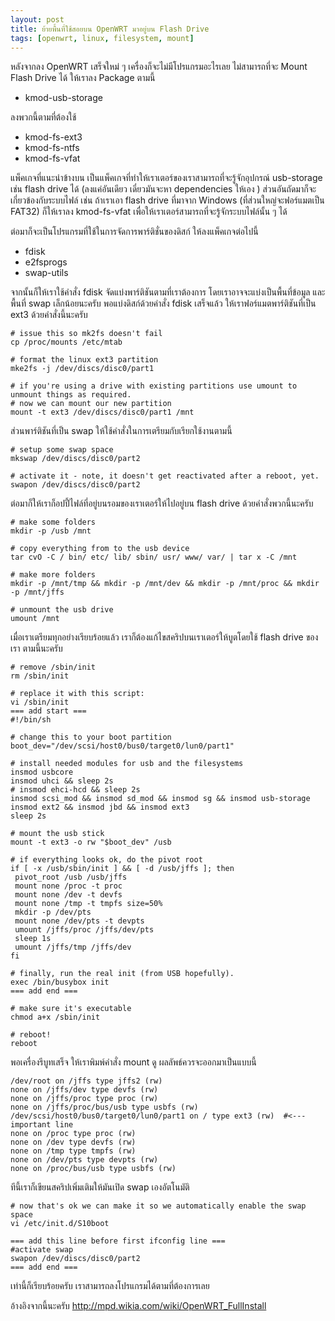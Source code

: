 ```yaml
---
layout: post
title: ย้ายพื้นที่ใช้สอยบน OpenWRT มาอยู่บน Flash Drive
tags: [openwrt, linux, filesystem, mount]
---
```


หลังจากลง OpenWRT เสร็จใหม่ ๆ เครื่องก็จะไม่มีโปรแกรมอะไรเลย ไม่สามารถที่จะ Mount Flash Drive ได้ ให้เราลง Package ตามนี้

* kmod-usb-storage

ลงพวกนี้ตามที่ต้องใช้
* kmod-fs-ext3
* kmod-fs-ntfs
* kmod-fs-vfat

แพ็คเกจที่แนะนำข้างบน เป็นแพ็คเกจที่ทำให้เราเตอร์ของเราสามารถที่จะรู้จักอุปกรณ์ usb-storage เช่น flash drive ได้ (ลงแค่อันเดียว เดี๋ยวมันจะหา dependencies ให้เอง ) ส่วนอันถัดมาก็จะเกี่ยวข้องกับระบบไฟล์ เช่น ถ้าเราเอา flash drive ที่มาจาก Windows (ที่ส่วนใหญ่จะฟอร์แมตเป็น FAT32) ก็ให้เราลง kmod-fs-vfat เพื่อให้เราเตอร์สามารถที่จะรู้จักระบบไฟล์นั้น ๆ ได้

ต่อมาก็จะเป็นโปรแกรมที่ใช้ในการจัดการพาร์ติชั่นของดิสก์ ให้ลงแพ็คเกจต่อไปนี้
* fdisk
* e2fsprogs
* swap-utils

จากนั้นก็ให้เราใช้คำสั่ง fdisk จัดแบ่งพาร์ติชันตามที่เราต้องการ โดยเราอาจจะแบ่งเป็นพื้นที่ข้อมูล และพื้นที่ swap เล็กน้อยนะครับ พอแบ่งดิสก์ด้วยคำสั่ง fdisk เสร็จแล้ว ให้เราฟอร์แมตพาร์ติชันที่เป็น ext3 ด้วยคำสั่งนี้นะครับ

```
# issue this so mk2fs doesn't fail
cp /proc/mounts /etc/mtab

# format the linux ext3 partition
mke2fs -j /dev/discs/disc0/part1

# if you're using a drive with existing partitions use umount to unmount things as required.
# now we can mount our new partition
mount -t ext3 /dev/discs/disc0/part1 /mnt
```

ส่วนพาร์ติชันที่เป็น swap ให้ใช้คำสั่งในการเตรียมกับเรียกใช้งานตามนี้

```
# setup some swap space
mkswap /dev/discs/disc0/part2

# activate it - note, it doesn't get reactivated after a reboot, yet.
swapon /dev/discs/disc0/part2
```

ต่อมาก็ให้เราก็อปปี้ไฟล์ที่อยู่บนรอมของเราเตอร์ให้ไปอยู่บน flash drive ด้วยคำสั่งพวกนี้นะครับ

```
# make some folders
mkdir -p /usb /mnt

# copy everything from to the usb device
tar cvO -C / bin/ etc/ lib/ sbin/ usr/ www/ var/ | tar x -C /mnt

# make more folders
mkdir -p /mnt/tmp && mkdir -p /mnt/dev && mkdir -p /mnt/proc && mkdir -p /mnt/jffs

# unmount the usb drive
umount /mnt
```

เมื่อเราเตรียมทุกอย่างเรียบร้อยแล้ว เราก็ต้องแก้ไขสคริปบนเราเตอร์ให้บูตโดยใช้ flash drive ของเรา ตามนี้นะครับ

```
# remove /sbin/init
rm /sbin/init

# replace it with this script:
vi /sbin/init
=== add start ===
#!/bin/sh

# change this to your boot partition
boot_dev="/dev/scsi/host0/bus0/target0/lun0/part1"

# install needed modules for usb and the filesystems
insmod usbcore
insmod uhci && sleep 2s
# insmod ehci-hcd && sleep 2s
insmod scsi_mod && insmod sd_mod && insmod sg && insmod usb-storage
insmod ext2 && insmod jbd && insmod ext3
sleep 2s

# mount the usb stick
mount -t ext3 -o rw "$boot_dev" /usb

# if everything looks ok, do the pivot root
if [ -x /usb/sbin/init ] && [ -d /usb/jffs ]; then
 pivot_root /usb /usb/jffs
 mount none /proc -t proc
 mount none /dev -t devfs
 mount none /tmp -t tmpfs size=50%
 mkdir -p /dev/pts
 mount none /dev/pts -t devpts
 umount /jffs/proc /jffs/dev/pts
 sleep 1s
 umount /jffs/tmp /jffs/dev
fi

# finally, run the real init (from USB hopefully).
exec /bin/busybox init
=== add end ===

# make sure it's executable
chmod a+x /sbin/init

# reboot!
reboot
```

พอเครื่องรีบูทเสร็จ ให้เราพิมพ์คำสั่ง mount ดู ผลลัพธ์ควรจะออกมาเป็นแบบนี้

```
/dev/root on /jffs type jffs2 (rw)
none on /jffs/dev type devfs (rw)
none on /jffs/proc type proc (rw)
none on /jffs/proc/bus/usb type usbfs (rw)
/dev/scsi/host0/bus0/target0/lun0/part1 on / type ext3 (rw)  #<---important line
none on /proc type proc (rw)
none on /dev type devfs (rw)
none on /tmp type tmpfs (rw)
none on /dev/pts type devpts (rw)
none on /proc/bus/usb type usbfs (rw)
```

ทีนี้เราก็เขียนสคริปเพิ่มเติมให้มันเปิด swap เองอัตโนมัติ

```
# now that's ok we can make it so we automatically enable the swap space
vi /etc/init.d/S10boot

=== add this line before first ifconfig line ===
#activate swap
swapon /dev/discs/disc0/part2
=== add end ===
```

เท่านี้ก็เรียบร้อยครับ เราสามารถลงโปรแกรมได้ตามที่ต้องการเลย

อ้างอิงจากนี้นะครับ <http://mpd.wikia.com/wiki/OpenWRT_FullInstall>